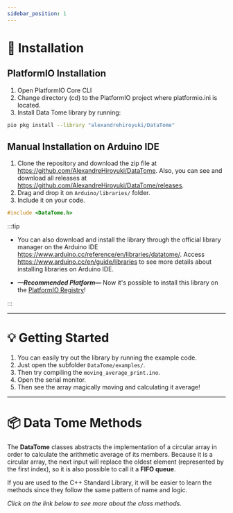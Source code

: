 ```yaml
---
sidebar_position: 1
---
```


# 💾 Installation

## PlatformIO Installation

1. Open PlatformIO Core CLI <br />
2. Change directory (cd) to the PlatformIO project where platformio.ini is located. <br />
3. Install Data Tome library by running:

```bash
pio pkg install --library "alexandrehiroyuki/DataTome"
```

## Manual Installation on Arduino IDE

1. Clone the repository and download the zip file at https://github.com/AlexandreHiroyuki/DataTome.
   Also, you can see and download all releases at https://github.com/AlexandreHiroyuki/DataTome/releases.
2. Drag and drop it on `Arduino/libraries/` folder.
3. Include it on your code.

```cpp
#include <DataTome.h>
```

:::tip

- You can also download and install the library through the official library manager on the Arduino IDE https://www.arduino.cc/reference/en/libraries/datatome/.
  Access https://www.arduino.cc/en/guide/libraries to see more details about installing libraries on Arduino IDE.

- **_—Recommended Platform—_** Now it's possible to install this library on the [PlatformIO Registry](https://registry.platformio.org/libraries/alexandrehiroyuki/DataTome)!

:::

---

# 💡 Getting Started

1. You can easily try out the library by running the example code.
2. Just open the subfolder `DataTome/examples/`.
3. Then try compiling the `moving_average_print.ino`.
4. Open the serial monitor.
5. Then see the array magically moving and calculating it average!

---

# 📦 Data Tome Methods

The **DataTome** classes abstracts the implementation of a circular array in order to calculate the arithmetic average of its members.
Because it is a circular array, the next input will replace the oldest element (represented by the first index), so it is also possible to call it a **FIFO queue**.

If you are used to the C++ Standard Library, it will be easier to learn the methods since they follow the same pattern of name and logic.

_Click on the link below to see more about the class methods._
